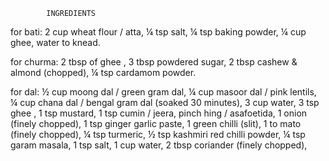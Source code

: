             INGREDIENTS
for bati:
2 cup wheat flour / atta,
¼ tsp salt,
¼ tsp baking powder,
¼ cup ghee, 
water to knead.

for churma:
2 tbsp of ghee ,
3 tbsp powdered sugar,
2 tbsp cashew & almond (chopped),
¼ tsp cardamom powder.

for dal:
½ cup moong dal / green gram dal,
¼ cup masoor dal / pink lentils,
¼ cup chana dal / bengal gram dal (soaked 30 minutes),
3 cup water,
3 tsp ghee ,
1 tsp mustard,
1 tsp cumin / jeera,
pinch hing / asafoetida,
1 onion (finely chopped),
1 tsp ginger garlic paste,
1 green chilli (slit),
1 to mato (finely chopped),
¼ tsp turmeric,
½ tsp kashmiri red chilli powder,
¼ tsp garam masala,
1 tsp salt,
1 cup water,
2 tbsp coriander (finely chopped),